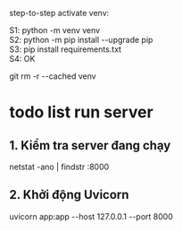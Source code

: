 step-to-step activate venv:

S1: python -m venv venv </br>
S2: python -m pip install --upgrade pip </br>
S3: pip install requirements.txt  </br>
S4: OK

git rm -r --cached venv


# todo list run server
## 1. Kiểm tra server đang chạy
netstat -ano | findstr :8000
## 2. Khởi động Uvicorn
uvicorn app:app --host 127.0.0.1 --port 8000
